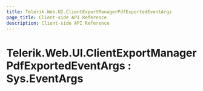 ```yaml
---
title: Telerik.Web.UI.ClientExportManagerPdfExportedEventArgs
page_title: Client-side API Reference
description: Client-side API Reference
---
```


# Telerik.Web.UI.ClientExportManagerPdfExportedEventArgs : Sys.EventArgs 

